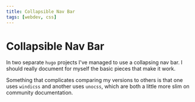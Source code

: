 ```yaml
---
title: Collapsible Nav Bar
tags: [webdev, css]
---
```


# Collapsible Nav Bar

In two separate `hugo` projects I've managed to use a collapsing nav bar.
I should really document for myself the basic pieces that make it work.

Something that complicates comparing my versions to others is that one
uses `windicss` and another uses `unocss`,
which are both a little more slim on community documentation.
